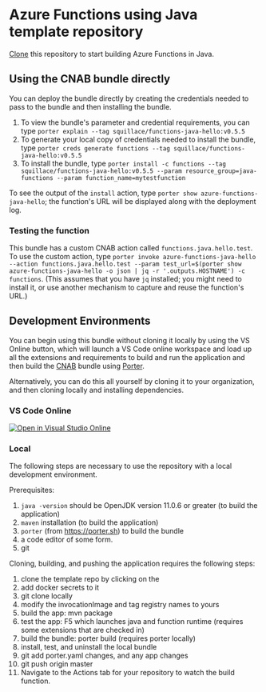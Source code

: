 # Azure Functions using Java template repository

[Clone](https://help.github.com/en/github/creating-cloning-and-archiving-repositories/creating-a-repository-from-a-template) this repository to start building Azure Functions in Java. 

## Using the CNAB bundle directly

You can deploy the bundle directly by creating the credentials needed to pass to the bundle and then installing the bundle. 

1. To view the bundle's parameter and credential requirements, you can type `porter explain --tag squillace/functions-java-hello:v0.5.5` 
2. To generate your local copy of credentials needed to install the bundle, type `porter creds generate functions --tag squillace/functions-java-hello:v0.5.5`
3. To install the bundle, type `porter install -c functions --tag squillace/functions-java-hello:v0.5.5 --param resource_group=java-functions --param function_name=mytestfunction`

To see the output of the `install` action, type `porter show azure-functions-java-hello`; the function's URL will be displayed along with the deployment log.

### Testing the function

This bundle has a custom CNAB action called `functions.java.hello.test`. To use the custom action, type `porter invoke azure-functions-java-hello --action functions.java.hello.test --param test_url=$(porter show azure-functions-java-hello -o json | jq -r '.outputs.HOSTNAME') -c functions`. (This assumes that you have `jq` installed; you might need to install it, or use another mechanism to capture and reuse the function's URL.)

## Development Environments

You can begin using this bundle without cloning it locally by using the VS Online button, which will launch a VS Code online workspace and load up all the extensions and requirements to build and run the application and then build the [CNAB](https://cnab.io) bundle using [Porter](https://porter.sh).

Alternatively, you can do this all yourself by cloning it to your organization, and then cloning locally and installing dependencies.



### VS Code Online

[![Open in Visual Studio Online](https://img.shields.io/endpoint?style=social&url=https%3A%2F%2Faka.ms%2Fvso-badge)](https://online.visualstudio.com/environments/new?name=functions-java-hello&repo=squillace/functions-java-hello)

### Local 

The following steps are necessary to use the repository with a local development environment. 

Prerequisites: 
1. `java -version` should be OpenJDK version 11.0.6 or greater (to build the application)
2. `maven` installation (to build the application)
3. `porter` (from https://porter.sh) to build the bundle
4. a code editor of some form.
5. git

Cloning, building, and pushing the application requires the following steps:

1. clone the template repo by clicking on the 
2. add docker secrets to it
3. git clone locally
4. modify the invocationImage and tag registry names to yours
5. build the app: mvn package
6. test the app: F5 which launches java and function runtime  (requires some extensions that are checked in)
7. build the bundle: porter build (requires porter locally)
8. install, test, and uninstall the local bundle
9. git add porter.yaml changes, and any app changes
10.	git push origin master
11.	Navigate to the Actions tab for your repository to watch the build function.




